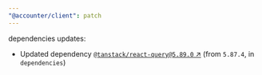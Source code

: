 ```yaml
---
"@accounter/client": patch
---
```

dependencies updates:
  - Updated dependency [`@tanstack/react-query@5.89.0` ↗︎](https://www.npmjs.com/package/@tanstack/react-query/v/5.89.0) (from `5.87.4`, in `dependencies`)
